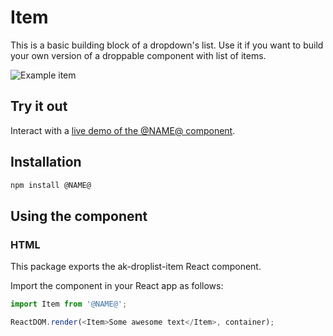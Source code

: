 # Item

This is a basic building block of a dropdown's list. Use it if you want to build your own version of a droppable component with list of items.

![Example item](https://i.imgur.com/NGqx2yS.png)

## Try it out

Interact with a [live demo of the @NAME@ component](https://aui-cdn.atlassian.com/atlaskit/stories/@NAME@/@VERSION@/).

## Installation

```sh
npm install @NAME@
```

## Using the component

### HTML

This package exports the ak-droplist-item React component.

Import the component in your React app as follows:

```js
import Item from '@NAME@';

ReactDOM.render(<Item>Some awesome text</Item>, container);
```

